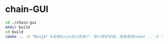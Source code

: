 # chain-GUI

``` sh
cd ./chain-gui
mkdir build
cd build
cmake .. -G "Ninja" #没有Ninja自己安装个，很小很好安装。或者使用cmake .. -G "MinGW Makefiles"
```

